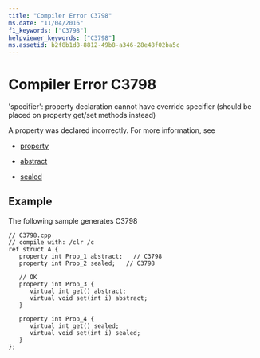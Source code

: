 ```yaml
---
title: "Compiler Error C3798"
ms.date: "11/04/2016"
f1_keywords: ["C3798"]
helpviewer_keywords: ["C3798"]
ms.assetid: b2f8b1d8-8812-49b8-a346-28e48f02ba5c
---
```

# Compiler Error C3798

'specifier': property declaration cannot have override specifier (should be placed on property get/set methods instead)

A property was declared incorrectly. For more information, see

- [property](../../windows/property-cpp-component-extensions.md)

- [abstract](../../windows/abstract-cpp-component-extensions.md)

- [sealed](../../windows/sealed-cpp-component-extensions.md)

## Example

The following sample generates C3798

```
// C3798.cpp
// compile with: /clr /c
ref struct A {
   property int Prop_1 abstract;   // C3798
   property int Prop_2 sealed;   // C3798

   // OK
   property int Prop_3 {
      virtual int get() abstract;
      virtual void set(int i) abstract;
   }

   property int Prop_4 {
      virtual int get() sealed;
      virtual void set(int i) sealed;
   }
};
```